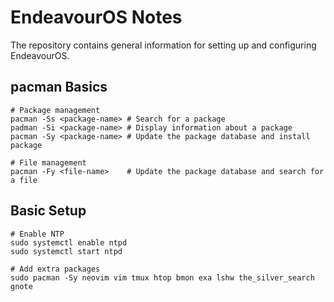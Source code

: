 # EndeavourOS Notes

The repository contains general information for setting up and configuring EndeavourOS.

## pacman Basics

```shell
# Package management
pacman -Ss <package-name> # Search for a package
padman -Si <package-name> # Display information about a package
pacman -Sy <package-name> # Update the package database and install package

# File management
pacman -Fy <file-name>    # Update the package database and search for a file
```

## Basic Setup

```shell
# Enable NTP
sudo systemctl enable ntpd
sudo systemctl start ntpd

# Add extra packages
sudo pacman -Sy neovim vim tmux htop bmon exa lshw the_silver_search gnote
```
